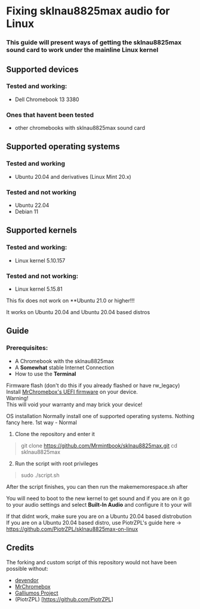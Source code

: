 # Fixing sklnau8825max audio for Linux

### This guide will present ways of getting the sklnau8825max sound card to work under the mainline Linux kernel

## Supported devices

### Tested and working:
- Dell Chromebook 13 3380

### Ones that havent been tested
- other chromebooks with sklnau8825max sound card

## Supported operating systems

### Tested and working ###
- Ubuntu 20.04 and derivatives (Linux Mint 20.x)

### Tested and not working ###
- Ubuntu 22.04
- Debian 11

## Supported kernels

### Tested and working:
- Linux kernel 5.10.157

### Tested and not working:
- Linux kernel 5.15.81

This fix does not work on **Ubuntu 21.0 or higher!!! 

It works on Ubuntu 20.04 and Ubuntu 20.04 based distros

## Guide

### Prerequisites:
- A Chromebook with the sklnau8825max
- A **Somewhat** stable Internet Connection
- How to use the **Terminal**

Firmware flash (don't do this if you already flashed or have rw_legacy)
Install [MrChromebox's UEFI firmware](https://mrchromebox.tech/) on your device.
<br>Warning!
<br>This will void your warranty and may brick your device!

 OS installation
Normally install one of supported operating systems. Nothing fancy here.
 1st way - Normal
1. Clone the repository and enter it
> git clone https://github.com/Mrmintbook/sklnau8825max.git
> cd sklnau8825max
2. Run the script with root privileges
> sudo ./script.sh

After the script finishes, you can then run the makememorespace.sh after 

You will need to boot to the new kernel to get sound and if you are on it go to your audio settings and select **Built-In Audio** and configure it to your will

If that didnt work, make sure you are on a Ubuntu 20.04 based distrobution 
If you are on a Ubuntu 20.04 based distro, use PiotrZPL's guide here ->  https://github.com/PiotrZPL/sklnau8825max-on-linux




## Credits
The forking and custom script of this repository would not have been possible without:
- [devendor](https://github.com/devendor/c302ca)
- [MrChromebox](https://mrchromebox.tech/)
- [Galliumos Project](https://galliumos.org/)
- (PiotrZPL) [https://github.com/PiotrZPL]
